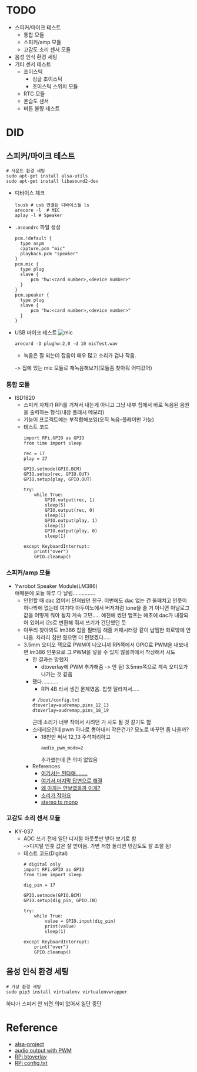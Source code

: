 # TODO
* 스피커/마이크 테스트
    * 통합 모듈
    * 스피커/amp 모듈
    * 고감도 소리 센서 모듈
* 음성 인식 환경 세팅
* 기타 센서 테스트
    * 조이스틱
        * 싱글 조이스틱
        * 조이스틱 스위치 모듈
    * RTC 모듈
    * 온습도 센서
    * 버튼 불량 테스트

# DID
## 스피커/마이크 테스트
```
# 사운드 환경 세팅
sudo apt-get install alsa-utils
sudo apt-get install libasound2-dev
```
* 디바이스 체크
    ```
    lsusb # usb 연결된 디바이스들 ls
    arecore -l  # MIC
    aplay -l # Speaker
    ```
* `.asoundrc` 파일 생성
    ```
    pcm.!default {
      type asym
      capture.pcm "mic"
      playback.pcm "speaker"
    }
    pcm.mic {
      type plug
      slave {
          pcm "hw:<card number>,<device number>"
      }
    }
    pcm.speaker {
      type plug
      slave {
          pcm "hw:<card number>,<device number>"
      }
    }
    ```
* USB 마이크 테스트
    ![mic](https://user-images.githubusercontent.com/48985445/126507740-1d2162ed-aabc-492b-88bc-ec5fd75b1eb6.JPG)
    ```
    arecord -D plughw:2,0 -d 10 micTest.wav
    ```
    * 녹음은 잘 되는데 잡음이 매우 많고 소리가 겁나 작음.  
    
    -> 집에 있는 mic 모듈로 재녹음해보기(모듈좀 찾아줘 어디갔어)


### 통합 모듈
* ISD1820
    * 스피커 자체가 RPi를 거쳐서 내는게 아니고 그냥 내부 칩에서 바로 녹음된 음원을 출력하는 형식(내장 플래시 메모리)
    * 기능이 프로젝트에는 부적합해보임(오직 녹음-플레이만 가능)
    * 테스트 코드
        ```
        import RPi.GPIO as GPIO
        from time import sleep

        rec = 17
        play = 27

        GPIO.setmode(GPIO.BCM)
        GPIO.setup(rec, GPIO.OUT)
        GPIO.setup(play, GPIO.OUT)

        try:
            while True:
                GPIO.output(rec, 1)
                sleep(5)
                GPIO.output(rec, 0)
                sleep(1)
                GPIO.output(play, 1)
                sleep(1)
                GPIO.output(play, 0)
                sleep(1)

        except KeyboardInterrupt:
            print("over")
            GPIO.cleanup()
        ```


### 스피커/amp 모듈
* Ywrobot Speaker Module(LM386)  
    얘때문에 오늘 하루 다 날림...............  
    * 인턴할 때 dac 없어서 던져놨던 친구. 이번에도 dac 없는 건 둘째치고 인풋이 하나밖에 없는데 여기다 아두이노에서 버저처럼 tone을 줄 거 아니면 아날로그 값을 어떻게 줘야 될지 계속 고민..... 예전에 썼던 앰프는 애초에 dac가 내장되어 있어서 i2s로 변환해 줘서 쓰기가 간단했던 듯
    * 아무리 찾아봐도 lm386 칩을 필터링 해줄 커패시터랑 같이 납땜한 회로밖에 안 나옴. 차라리 칩만 줬으면 더 편했겠다.....
    * 3.5mm 오디오 잭으로 PWM이 나오니까 RPi쪽에서 GPIO로 PWM을 내보내면 lm386 인풋으로 그 PWM을 넣을 수 있지 않을까에서 착상해서 시도
        * 한 결과는 망했지
            * dtoverlay에 PWM 추가해줌 -> 안 됨! 3.5mm쪽으로 계속 오디오가 나가는 것 같음 
        * 됐다...........
            * RPi 4B 라서 생긴 문제였음. 칩셋 달라져서.....
            ```
            # /boot/config.txt
            dtoverlay=audremap,pins_12_13
            dtoverlay=audremap,pins_18_19
            ```
            근데 소리가 너무 작아서 사려던 거 사도 될 것 같기도 함
        * 스테레오인데 pwm 하나로 뽑아내서 작은건가? 모노로 바꾸면 좀 나을까?
            * 18핀만 써서 12_13 주석처리하고
                ```
                audio_pwm_mode=2
                ```
                추가했는데 큰 의미 없었음
        * References
            * [여기서는 된다매........](https://learn.adafruit.com/adding-basic-audio-ouput-to-raspberry-pi-zero/pi-zero-pwm-audio)
            * [여기서 마지막 답변으로 해결](https://raspberrypi.stackexchange.com/questions/49600/how-to-output-audio-signals-through-gpio)
            * [왜 아까는 안보였을까 이게?](https://www.raspberrypi.org/forums/viewtopic.php?t=268329)
            * [소리가 작아요](https://www.raspberrypi.org/forums/viewtopic.php?t=213977)
            * [stereo to mono](https://www.tinkerboy.xyz/raspberry-pi-downmixing-from-stereo-to-mono-sound-output/)


### 고감도 소리 센서 모듈
* KY-037
    * ADC 쓰기 전에 일단 디지털 아웃풋만 받아 보기로 함  
      ->디지털 인풋 값은 잘 받아옴. 가변 저항 돌리면 민감도도 잘 조절 됨!
    * 테스트 코드(Digital)  
        ```
        # digital only
        import RPi.GPIO as GPIO
        from time import sleep

        dig_pin = 17

        GPIO.setmode(GPIO.BCM)
        GPIO.setup(dig_pin, GPIO.IN)

        try:
            while True:
                value = GPIO.input(dig_pin)
                print(value)
                sleep(1)

        except KeyboardInterrupt:
            print("over")
            GPIO.cleanup()
        ```


## 음성 인식 환경 세팅
```
# 가상 환경 세팅
sudo pip3 install virtualenv virtualenvwrapper
```
하다가 스피커 안 되면 의미 없어서 일단 중단


# Reference
* [alsa-project](https://www.alsa-project.org/wiki/Main_Page)  
* [audio output with PWM](https://learn.adafruit.com/introducing-the-raspberry-pi-zero/audio-outputs)
* [RPi btoverlay](https://wikidocs.net/3204)
* [RPi config.txt](https://www.riscosopen.org/wiki/documentation/show/config.txt%20(Raspberry%20Pi))